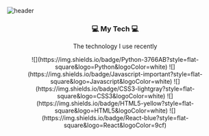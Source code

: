 ![header](https://capsule-render.vercel.app/api?type=slice&color=auto&height=350&section=header&text=HyunbeanOhh&fontSize=90)
<h3 align = "center">💻 My Tech 💻</h3> 
<p align = "center"> The technology I use recently </p> 

<p align = "center">
![](https://img.shields.io/badge/Python-3766AB?style=flat-square&logo=Python&logoColor=white)
![](https://img.shields.io/badge/Javascript-important?style=flat-square&logo=Javascript&logoColor=white)
![](https://img.shields.io/badge/CSS3-lightgray?style=flat-square&logo=CSS3&logoColor=white)
![](https://img.shields.io/badge/HTML5-yellow?style=flat-square&logo=HTML5&logoColor=white)
![](https://img.shields.io/badge/React-blue?style=flat-square&logo=React&logoColor=9cf)
 </p>
